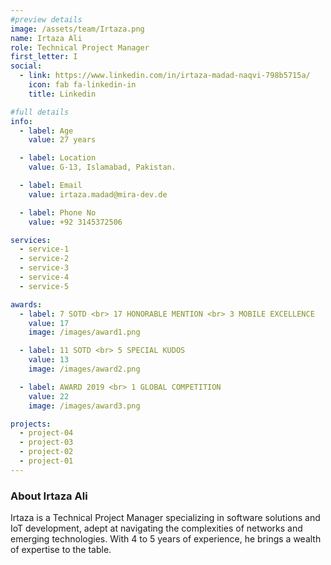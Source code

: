 ```yaml
---
#preview details
image: /assets/team/Irtaza.png
name: Irtaza Ali
role: Technical Project Manager
first_letter: I
social:
  - link: https://www.linkedin.com/in/irtaza-madad-naqvi-798b5715a/
    icon: fab fa-linkedin-in
    title: Linkedin

#full details
info:
  - label: Age
    value: 27 years

  - label: Location
    value: G-13, Islamabad, Pakistan.

  - label: Email
    value: irtaza.madad@mira-dev.de

  - label: Phone No
    value: +92 3145372506

services:
  - service-1
  - service-2
  - service-3
  - service-4
  - service-5

awards:
  - label: 7 SOTD <br> 17 HONORABLE MENTION <br> 3 MOBILE EXCELLENCE
    value: 17
    image: /images/award1.png

  - label: 11 SOTD <br> 5 SPECIAL KUDOS
    value: 13
    image: /images/award2.png

  - label: AWARD 2019 <br> 1 GLOBAL COMPETITION
    value: 22
    image: /images/award3.png

projects:
  - project-04
  - project-03
  - project-02
  - project-01
---
```


### About Irtaza Ali

Irtaza is a Technical Project Manager specializing in software solutions and IoT development, adept at navigating the complexities of networks and emerging technologies. With 4 to 5 years of experience, he brings a wealth of expertise to the table.
